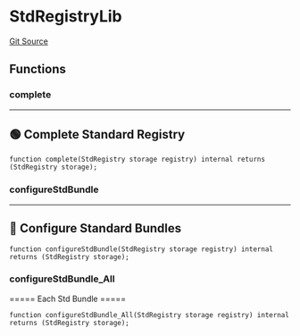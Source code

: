 # StdRegistryLib
[Git Source](https://github.com/metacontract/mc/blob/20954f1387efa0bc72b42d3e78a22f9f845eebbd/src/devkit/registry/StdRegistry.sol)


## Functions
### complete

----------------------------------
🟢 Complete Standard Registry
------------------------------------


```solidity
function complete(StdRegistry storage registry) internal returns (StdRegistry storage);
```

### configureStdBundle

----------------------------------
🔧 Configure Standard Bundles
------------------------------------


```solidity
function configureStdBundle(StdRegistry storage registry) internal returns (StdRegistry storage);
```

### configureStdBundle_All

===== Each Std Bundle =====


```solidity
function configureStdBundle_All(StdRegistry storage registry) internal returns (StdRegistry storage);
```


